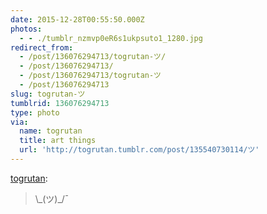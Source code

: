 ```yaml
---
date: 2015-12-28T00:55:50.000Z
photos:
  - - ./tumblr_nzmvp0eR6s1ukpsuto1_1280.jpg
redirect_from:
  - /post/136076294713/togrutan-ツ/
  - /post/136076294713/
  - /post/136076294713/togrutan-ツ
  - /post/136076294713
slug: togrutan-ツ
tumblrid: 136076294713
type: photo
via:
  name: togrutan
  title: art things
  url: 'http://togrutan.tumblr.com/post/135540730114/ツ'
---
```

<p><a href="http://togrutan.tumblr.com/post/135540730114/%E3%83%84" class="tumblr_blog">togrutan</a>:</p>

<blockquote><p>\_(ツ)_/¯<br/></p></blockquote>
